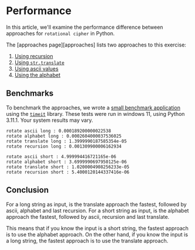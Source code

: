# Performance

In this article, we'll examine the performance difference between approaches for `rotational cipher` in Python.

The [approaches page][approaches] lists two approaches to this exercise:

1. [Using recursion][approach-recursion]
2. [Using `str.translate`][approach-str-translate]
3. [Using ascii values][approach-ascii-values]
4. [Using the alphabet][approach-alphabet]

## Benchmarks

To benchmark the approaches, we wrote a [small benchmark application][benchmark-application] using the [`timeit`][timeit] library.
These tests were run in windows 11, using Python 3.11.1.
Your system results may vary.

```
rotate ascii long : 0.000189200000022538
rotate alphabet long : 0.0002604000037536025
rotate translate long : 1.3999990187585354e-05
rotate recursion long : 0.001309900006162934

rotate ascii short : 4.999994416721165e-06
rotate alphabet short : 3.6999990697950125e-06
rotate translate short : 1.0200004908256233e-05
rotate recursion short : 5.4000120144337416e-06
```

## Conclusion

For a long string as input, is the translate approach the fastest, followed by ascii, alphabet and last recursion.
For a short string as input, is the alphabet approach the fastest, followed by ascii, recursion and last translate.

This means that if you know the input is a short string, the fastest approach is to use the alphabet approach.
On the other hand, if you know the input is a long string, the fastest approach is to use the translate approach.

[approach-recursion]: https://exercism.org/tracks/python/exercises/rotational-cipher/approaches/recursion
[approach-str-translate]: https://exercism.org/tracks/python/exercises/rotational-cipher/approaches/str-translate
[approach-ascii-values]: https://exercism.org/tracks/python/exercises/rotational-cipher/approaches/ascii-values
[approach-alphabet]: https://exercism.org/tracks/python/exercises/rotational-cipher/approaches/alphabet
[benchmark-application]: https://github.com/exercism/python/blob/main/exercises/practice/rotational-cipher/.articles/performance/code/Benchmark.py
[timeit]: https://docs.python.org/3/library/timeit.html
